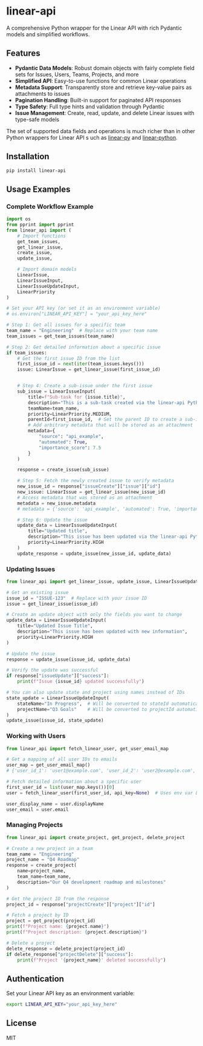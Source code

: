 # linear-api

A comprehensive Python wrapper for the Linear API with rich Pydantic models and simplified workflows.

## Features

- **Pydantic Data Models**: Robust domain objects with fairly complete field sets for Issues, Users, Teams, Projects, and more
- **Simplified API**: Easy-to-use functions for common Linear operations
- **Metadata Support**: Transparently store and retrieve key-value pairs as attachments to issues
- **Pagination Handling**: Built-in support for paginated API responses
- **Type Safety**: Full type hints and validation through Pydantic
- **Issue Management**: Create, read, update, and delete Linear issues with type-safe models

The set of supported data fields and operations is much richer than in other Python wrappers for Linear API s
uch as [linear-py](https://gitlab.com/thinkhuman-public/linear-py) and [linear-python](https://github.com/jpbullalayao/linear-python).


## Installation

```bash
pip install linear-api
```

## Usage Examples

### Complete Workflow Example

```python
import os
from pprint import pprint
from linear_api import (
    # Import functions
    get_team_issues,
    get_linear_issue,
    create_issue,
    update_issue,

    # Import domain models
    LinearIssue,
    LinearIssueInput,
    LinearIssueUpdateInput,
    LinearPriority
)

# Set your API key (or set it as an environment variable)
# os.environ["LINEAR_API_KEY"] = "your_api_key_here"

# Step 1: Get all issues for a specific team
team_name = "Engineering"  # Replace with your team name
team_issues = get_team_issues(team_name)

# Step 2: Get detailed information about a specific issue
if team_issues:
    # Get the first issue ID from the list
    first_issue_id = next(iter(team_issues.keys()))
    issue: LinearIssue = get_linear_issue(first_issue_id)


    # Step 4: Create a sub-issue under the first issue
    sub_issue = LinearIssueInput(
        title=f"Sub-task for {issue.title}",
        description="This is a sub-task created via the linear-api Python package",
        teamName=team_name,
        priority=LinearPriority.MEDIUM,
        parentId=first_issue_id,  # Set the parent ID to create a sub-issue
        # Add arbitrary metadata that will be stored as an attachment
        metadata={
            "source": "api_example",
            "automated": True,
            "importance_score": 7.5
        }
    )

    response = create_issue(sub_issue)

    # Step 5: Fetch the newly created issue to verify metadata
    new_issue_id = response["issueCreate"]["issue"]["id"]
    new_issue: LinearIssue = get_linear_issue(new_issue_id)
    # Access metadata that was stored as an attachment
    metadata = new_issue.metadata
    # metadata = {'source': 'api_example', 'automated': True, 'importance_score': 7.5}

    # Step 6: Update the issue
    update_data = LinearIssueUpdateInput(
        title="Updated title",
        description="This issue has been updated via the linear-api Python package",
        priority=LinearPriority.HIGH
    )
    update_response = update_issue(new_issue_id, update_data)
```

### Updating Issues

```python
from linear_api import get_linear_issue, update_issue, LinearIssueUpdateInput, LinearPriority

# Get an existing issue
issue_id = "ISSUE-123"  # Replace with your issue ID
issue = get_linear_issue(issue_id)

# Create an update object with only the fields you want to change
update_data = LinearIssueUpdateInput(
    title="Updated Issue Title",
    description="This issue has been updated with new information",
    priority=LinearPriority.HIGH
)

# Update the issue
response = update_issue(issue_id, update_data)

# Verify the update was successful
if response["issueUpdate"]["success"]:
    print(f"Issue {issue_id} updated successfully")

# You can also update state and project using names instead of IDs
state_update = LinearIssueUpdateInput(
    stateName="In Progress",  # Will be converted to stateId automatically
    projectName="Q3 Goals"    # Will be converted to projectId automatically
)
update_issue(issue_id, state_update)
```

### Working with Users

```python
from linear_api import fetch_linear_user, get_user_email_map

# Get a mapping of all user IDs to emails
user_map = get_user_email_map()
# {'user_id_1': 'user1@example.com', 'user_id_2': 'user2@example.com', ...}

# Fetch detailed information about a specific user
first_user_id = list(user_map.keys())[0]
user = fetch_linear_user(first_user_id, api_key=None)  # Uses env var LINEAR_API_KEY

user_display_name = user.displayName
user_email = user.email
```

### Managing Projects

```python
from linear_api import create_project, get_project, delete_project

# Create a new project in a team
team_name = "Engineering"
project_name = "Q4 Roadmap"
response = create_project(
    name=project_name,
    team_name=team_name,
    description="Our Q4 development roadmap and milestones"
)

# Get the project ID from the response
project_id = response["projectCreate"]["project"]["id"]

# Fetch a project by ID
project = get_project(project_id)
print(f"Project name: {project.name}")
print(f"Project description: {project.description}")

# Delete a project
delete_response = delete_project(project_id)
if delete_response["projectDelete"]["success"]:
    print(f"Project '{project_name}' deleted successfully")
```

## Authentication

Set your Linear API key as an environment variable:

```bash
export LINEAR_API_KEY="your_api_key_here"
```

## License

MIT
